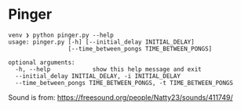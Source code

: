 # Pinger

```
venv ❯ python pinger.py --help
usage: pinger.py [-h] [--initial_delay INITIAL_DELAY]
                 [--time_between_pongs TIME_BETWEEN_PONGS]

optional arguments:
  -h, --help            show this help message and exit
  --initial_delay INITIAL_DELAY, -i INITIAL_DELAY
  --time_between_pongs TIME_BETWEEN_PONGS, -t TIME_BETWEEN_PONGS
```

Sound is from: https://freesound.org/people/Natty23/sounds/411749/

